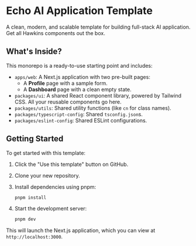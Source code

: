 # Echo AI Application Template

A clean, modern, and scalable template for building full-stack AI application. Get all Hawkins components out the box.

## What's Inside?

This monorepo is a ready-to-use starting point and includes:

- `apps/web`: A Next.js application with two pre-built pages:
    - A **Profile** page with a sample form.
    - A **Dashboard** page with a clean empty state.
- `packages/ui`: A shared React component library, powered by Tailwind CSS. All your reusable components go here.
- `packages/utils`: Shared utility functions (like `cn` for class names).
- `packages/typescript-config`: Shared `tsconfig.json`s.
- `packages/eslint-config`: Shared ESLint configurations.

## Getting Started

To get started with this template:

1.  Click the "Use this template" button on GitHub.
2.  Clone your new repository.
3.  Install dependencies using pnpm:

    ```bash
    pnpm install
    ```

4.  Start the development server:

    ```bash
    pnpm dev
    ```

This will launch the Next.js application, which you can view at `http://localhost:3000`.
